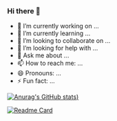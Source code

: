 ### Hi there 👋

- 🔭 I’m currently working on ...
- 🌱 I’m currently learning ...
- 👯 I’m looking to collaborate on ...
- 🤔 I’m looking for help with ...
- 💬 Ask me about ...
- 📫 How to reach me: ...
- 😄 Pronouns: ...
- ⚡ Fun fact: ...

[![Anurag's GitHub stats](https://github-readme-stats.vercel.app/api?username=kangofchen&show_icons=true&theme=radical))](https://github.com/anuraghazra/github-readme-stats)

[![Readme Card](https://github-readme-stats.vercel.app/api/pin/?username=kangofchen&repo=github-readme-stats)](https://github.com/anuraghazra/github-readme-stats)
